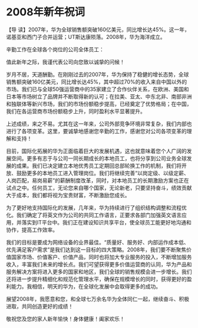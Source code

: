 # 2008年新年祝词

【导 读】2007年，华为全球销售额突破160亿美元，同比增长达45%。这一年，诺基亚和西门子合并运营；UT斯达康陨落。2008年，华为海洋成立。

辛勤工作在全球各个岗位的公司全体员工：

值此新年之际，我谨代表公司向您致以诚挚的问候！

岁月不居，天道酬勤。在刚刚过去的2007年，华为保持了稳健的增长态势，全球销售额突破160亿美元，同比增长达45%，其中超过70%的收入来自中国以外的市场。我们已与全球50强运营商中的35家建立了合作伙伴关系，在欧洲、美国和日本等市场树立了品牌并不断取得新的认可；在拉美、亚太、中东北非、南部非洲和独联体等新兴市场，我们的市场份额稳步提高，已经奠定了优势格局；在中国，我们在各运营商市场份额稳步上升，同时盈利水平显著提升。

上述成绩，来之不易。尤其在这一年来，公司外部竞争环境非常复杂，我们内部也进行了各项变革。这里，要诚挚地感谢您辛勤的工作，感谢您对公司各项变革的理解和支持！

目前，国际化拓展的华为正面临着巨大的发展机遇，这也就意味着您个人广阔的发展空间。更多有志于与公司一同长期成长的本地员工，也将分享到公司业务全球发展的成果。我们已决定建立本地优秀员工定期回总部轮换工作的机制，我们将开放、鼓励更多的本地员工进入管理岗位。我们将继续完善“以岗定级、以级定薪、人岗匹配，易岗易薪”的薪酬制度改革，同时，对本地员工的长期激励方案也正在试点之中。任何员工，无论您来自哪个国家，无论新老，只要坚持奋斗，绩效贡献大于成本，我们都将视为宝贵财富，不断激励您成长。

为了更好地支持国际化的发展，几年来，华为持续进行了组织结构调整和流程优化。我们确定了将英文作为公司的共同工作语言，正要求各部门加强英文语言应用，并落实到IT平台中。我们正在建设知识共享平台，使全球员工能更好地沟通和协作，提高工作效率。

我们的目标是要成为网络设备的业界最佳。“质量好、服务好、内部运作成本低、优先满足客户需求”是我们达到这一目标的四大策略。2008年，我们要不断聚焦价值国家市场、价值客户、价值产品，同时也将加大专业服务的投入，不断增加服务收入，丰富我们未来的增长点。我们可望获得更多价值运营商的认同，华为产品和服务解决方案将进入更多的国家和地区，我们全球的销售规模会进一步增长。我们还将进一步提升精细化和规范化管理水平，确保在规模增长的同时，获得更好的盈利能力。我相信，明天的华为，在全球化发展中会取得更多的成功。

展望2008年，我愿意和您，和全球七万余名华为全体同仁一起，继续奋斗、积极进取，共同创造更好的成绩！

敬祝您及您的家人新年愉快！身体健康！阖家欢乐！

